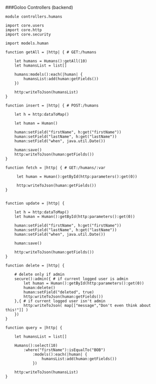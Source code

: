 ###Goloo Controllers  (backend)

    module controllers.humans

    import core.users
    import core.http
    import core.security

    import models.human

    function getAll = |http| { # GET:/humans

        let humans = Humans():getAll(10)
        let humansList = list[]

        humans:models():each(|human| {
            humansList:add(human:getFields())
        })

        http:writeToJson(humansList)
    }

    function insert = |http| { # POST:/humans

        let h = http:dataToMap()

        let human = Human()

        human:setField("firstName", h:get("firstName"))
        human:setField("lastName", h:get("lastName"))
        human:setField("when", java.util.Date())

        human:save()
        http:writeToJson(human:getFields())
    }

    function fetch = |http| { # GET:/humans/:var

         let human = Human():getById(http:parameters():get(0))

         http:writeToJson(human:getFields())
    }


    function update = |http| {

        let h = http:dataToMap()
        let human = Human():getById(http:parameters():get(0))

        human:setField("firstName", h:get("firstName"))
        human:setField("lastName", h:get("lastName"))
        human:setField("when", java.util.Date())

        human:save()

        http:writeToJson(human:getFields())
    }

    function delete = |http| {

        # delete only if admin
        secure():admin({ # if current logged user is admin
            let human = Human():getById(http:parameters():get(0))
            human:delete()
            human:setField("deleted", true)
            http:writeToJson(human:getFields())
        },{ # if current logged user isn't admin
            http:writeToJson( map[["message","Don't even think about this!"]] )
        })
    }

    function query = |http| {

        let humansList = list[]

        Humans():select(10)
            :where("firstName"):isEqualTo("BOB")
                :models():each(|human| {
                    humansList:add(human:getFields())
                })

        http:writeToJson(humansList)
    }
